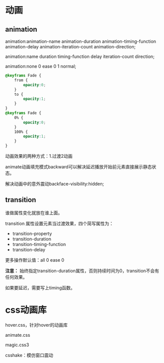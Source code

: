 # 动画

## animation

animation:animation-name animation-duration animation-timing-function animation-delay animation-iteration-count animation-direction;

animation:name duration timing-function delay iteration-count direction;

animation:none 0 ease 0 1 normal;

``` css
@keyframs Fade {
    from {
        opacity:0;
    }
    to {
        opacity:1;
    }
}
@keyframs Fade {
    0% {
        opacity:0;
    }
    100% {
        opacity:1;
    }
}
```

动画效果的两种方式：1.过渡2动画

animate动画填充模式backward可以解决延迟播放开始前元素直接展示静态状态。

解决动画中的意外震动backface-visibility:hidden;

## transition

谁做属性变化就放在谁上面。

transition 属性设置元素当过渡效果，四个简写属性为：

- transition-property
- transition-duration
- transition-timing-function
- transition-delay

更多操作默认值：all 0 ease 0

**注意：** 始终指定transition-duration属性，否则持续时间为0，transition不会有任何效果。

如果要延迟，需要写上timing函数。

# css动画库

hover.css，针对hover的动画库

animate.css

magic.css3

csshake：模仿窗口震动
